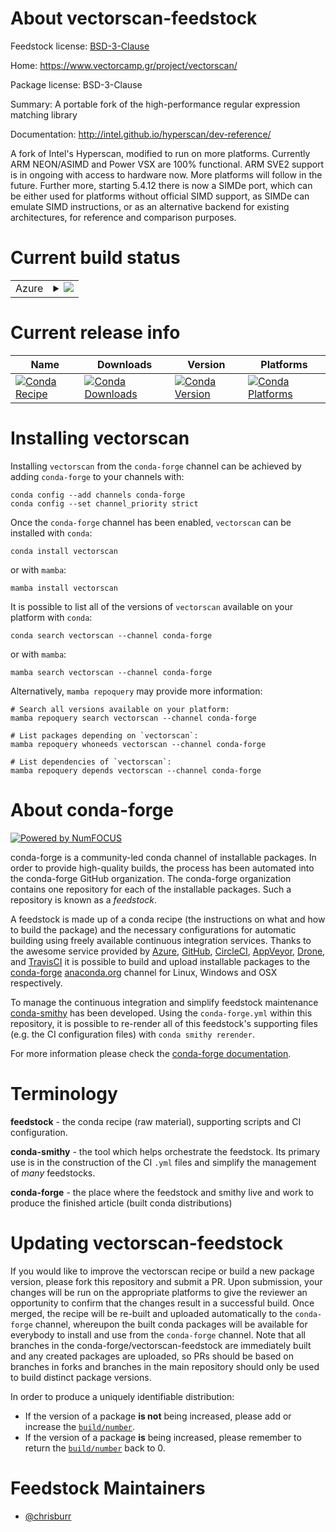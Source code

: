 About vectorscan-feedstock
==========================

Feedstock license: [BSD-3-Clause](https://github.com/conda-forge/vectorscan-feedstock/blob/main/LICENSE.txt)

Home: https://www.vectorcamp.gr/project/vectorscan/

Package license: BSD-3-Clause

Summary: A portable fork of the high-performance regular expression matching library

Documentation: http://intel.github.io/hyperscan/dev-reference/

A fork of Intel's Hyperscan, modified to run on more platforms. Currently
ARM NEON/ASIMD and Power VSX are 100% functional. ARM SVE2 support is in
ongoing with access to hardware now. More platforms will follow in the
future. Further more, starting 5.4.12 there is now a SIMDe port, which can
be either used for platforms without official SIMD support, as SIMDe can
emulate SIMD instructions, or as an alternative backend for existing
architectures, for reference and comparison purposes.

Current build status
====================


<table>
    
  <tr>
    <td>Azure</td>
    <td>
      <details>
        <summary>
          <a href="https://dev.azure.com/conda-forge/feedstock-builds/_build/latest?definitionId=24951&branchName=main">
            <img src="https://dev.azure.com/conda-forge/feedstock-builds/_apis/build/status/vectorscan-feedstock?branchName=main">
          </a>
        </summary>
        <table>
          <thead><tr><th>Variant</th><th>Status</th></tr></thead>
          <tbody><tr>
              <td>linux_64</td>
              <td>
                <a href="https://dev.azure.com/conda-forge/feedstock-builds/_build/latest?definitionId=24951&branchName=main">
                  <img src="https://dev.azure.com/conda-forge/feedstock-builds/_apis/build/status/vectorscan-feedstock?branchName=main&jobName=linux&configuration=linux%20linux_64_" alt="variant">
                </a>
              </td>
            </tr><tr>
              <td>osx_64</td>
              <td>
                <a href="https://dev.azure.com/conda-forge/feedstock-builds/_build/latest?definitionId=24951&branchName=main">
                  <img src="https://dev.azure.com/conda-forge/feedstock-builds/_apis/build/status/vectorscan-feedstock?branchName=main&jobName=osx&configuration=osx%20osx_64_" alt="variant">
                </a>
              </td>
            </tr>
          </tbody>
        </table>
      </details>
    </td>
  </tr>
</table>

Current release info
====================

| Name | Downloads | Version | Platforms |
| --- | --- | --- | --- |
| [![Conda Recipe](https://img.shields.io/badge/recipe-vectorscan-green.svg)](https://anaconda.org/conda-forge/vectorscan) | [![Conda Downloads](https://img.shields.io/conda/dn/conda-forge/vectorscan.svg)](https://anaconda.org/conda-forge/vectorscan) | [![Conda Version](https://img.shields.io/conda/vn/conda-forge/vectorscan.svg)](https://anaconda.org/conda-forge/vectorscan) | [![Conda Platforms](https://img.shields.io/conda/pn/conda-forge/vectorscan.svg)](https://anaconda.org/conda-forge/vectorscan) |

Installing vectorscan
=====================

Installing `vectorscan` from the `conda-forge` channel can be achieved by adding `conda-forge` to your channels with:

```
conda config --add channels conda-forge
conda config --set channel_priority strict
```

Once the `conda-forge` channel has been enabled, `vectorscan` can be installed with `conda`:

```
conda install vectorscan
```

or with `mamba`:

```
mamba install vectorscan
```

It is possible to list all of the versions of `vectorscan` available on your platform with `conda`:

```
conda search vectorscan --channel conda-forge
```

or with `mamba`:

```
mamba search vectorscan --channel conda-forge
```

Alternatively, `mamba repoquery` may provide more information:

```
# Search all versions available on your platform:
mamba repoquery search vectorscan --channel conda-forge

# List packages depending on `vectorscan`:
mamba repoquery whoneeds vectorscan --channel conda-forge

# List dependencies of `vectorscan`:
mamba repoquery depends vectorscan --channel conda-forge
```


About conda-forge
=================

[![Powered by
NumFOCUS](https://img.shields.io/badge/powered%20by-NumFOCUS-orange.svg?style=flat&colorA=E1523D&colorB=007D8A)](https://numfocus.org)

conda-forge is a community-led conda channel of installable packages.
In order to provide high-quality builds, the process has been automated into the
conda-forge GitHub organization. The conda-forge organization contains one repository
for each of the installable packages. Such a repository is known as a *feedstock*.

A feedstock is made up of a conda recipe (the instructions on what and how to build
the package) and the necessary configurations for automatic building using freely
available continuous integration services. Thanks to the awesome service provided by
[Azure](https://azure.microsoft.com/en-us/services/devops/), [GitHub](https://github.com/),
[CircleCI](https://circleci.com/), [AppVeyor](https://www.appveyor.com/),
[Drone](https://cloud.drone.io/welcome), and [TravisCI](https://travis-ci.com/)
it is possible to build and upload installable packages to the
[conda-forge](https://anaconda.org/conda-forge) [anaconda.org](https://anaconda.org/)
channel for Linux, Windows and OSX respectively.

To manage the continuous integration and simplify feedstock maintenance
[conda-smithy](https://github.com/conda-forge/conda-smithy) has been developed.
Using the ``conda-forge.yml`` within this repository, it is possible to re-render all of
this feedstock's supporting files (e.g. the CI configuration files) with ``conda smithy rerender``.

For more information please check the [conda-forge documentation](https://conda-forge.org/docs/).

Terminology
===========

**feedstock** - the conda recipe (raw material), supporting scripts and CI configuration.

**conda-smithy** - the tool which helps orchestrate the feedstock.
                   Its primary use is in the construction of the CI ``.yml`` files
                   and simplify the management of *many* feedstocks.

**conda-forge** - the place where the feedstock and smithy live and work to
                  produce the finished article (built conda distributions)


Updating vectorscan-feedstock
=============================

If you would like to improve the vectorscan recipe or build a new
package version, please fork this repository and submit a PR. Upon submission,
your changes will be run on the appropriate platforms to give the reviewer an
opportunity to confirm that the changes result in a successful build. Once
merged, the recipe will be re-built and uploaded automatically to the
`conda-forge` channel, whereupon the built conda packages will be available for
everybody to install and use from the `conda-forge` channel.
Note that all branches in the conda-forge/vectorscan-feedstock are
immediately built and any created packages are uploaded, so PRs should be based
on branches in forks and branches in the main repository should only be used to
build distinct package versions.

In order to produce a uniquely identifiable distribution:
 * If the version of a package **is not** being increased, please add or increase
   the [``build/number``](https://docs.conda.io/projects/conda-build/en/latest/resources/define-metadata.html#build-number-and-string).
 * If the version of a package **is** being increased, please remember to return
   the [``build/number``](https://docs.conda.io/projects/conda-build/en/latest/resources/define-metadata.html#build-number-and-string)
   back to 0.

Feedstock Maintainers
=====================

* [@chrisburr](https://github.com/chrisburr/)

